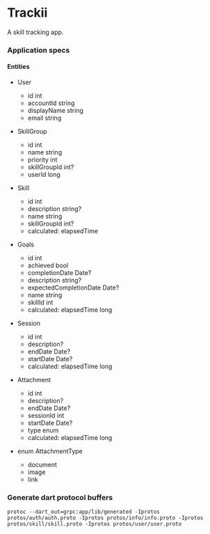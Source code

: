 # Trackii

A skill tracking app.

### Application specs

#### Entities

* User
  + id int
  + accountId string
  + displayName string
  + email string

* SkillGroup
  + id int
  + name string
  + priority int
  + skillGroupId int?
  + userId long

* Skill
  + id int
  + description string?
  + name string
  + skillGroupId int?
  + calculated: elapsedTime

* Goals
  + id int
  + achieved bool
  + completionDate Date?
  + description string?
  + expectedCompletionDate Date?
  + name string
  + skillId int
  + calculated: elapsedTime long

* Session
  + id int
  + description?
  + endDate Date?
  + startDate Date?
  + calculated: elapsedTime long

* Attachment
  + id int
  + description?
  + endDate Date?
  + sessionId int
  + startDate Date?
  + type enum
  + calculated: elapsedTime long

* enum AttachmentType
  + document
  + image
  + link

### Generate dart protocol buffers

    protoc --dart_out=grpc:app/lib/generated -Iprotos protos/auth/auth.proto -Iprotos protos/info/info.proto -Iprotos protos/skill/skill.proto -Iprotos protos/user/user.proto
